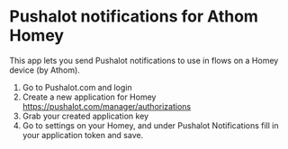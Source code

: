 # Pushalot notifications for Athom Homey

This app lets you send Pushalot notifications to use in flows on a Homey device (by Athom).

1. Go to Pushalot.com and login
2. Create a new application for Homey https://pushalot.com/manager/authorizations
3. Grab your created application key
4. Go to settings on your Homey, and under Pushalot Notifications fill in your application token and save.
